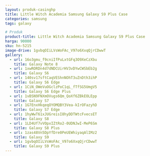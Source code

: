 ```yaml
---
layout: produk-casinghp
title: Little Witch Academia Samsung Galaxy S9 Plus Case
categories: samsung
tags: galaxy

# Produk
product-title: Little Witch Academia Samsung Galaxy S9 Plus Case
harga: 90000
sku: hn-5215
image-drive: 1gvbqOIiLVsWoFAc_V97o6XxqQjrCDwwT
gallery:
  - url: 16o3gmu_f9cniIfPuLxtGFq3O9XeCzXbu
    title: Galaxy Note 8
  - url: 1xwRORDn4d7dNDCUirHV3vDYwCWSbEb2g
    title: Galaxy S6
  - url: 140sv17sftCaqVEShnNOhT3uZnDth3ihP
    title: Galaxy S6 Edge
  - url: 1CiN_OWeVuOGclzPoC1qL_fTfSG5UmgV5
    title: Galaxy S6 Edge Plus
  - url: 1vBSN9FNXmOVugs6Qm_QoXf6ZBkEOLEpp
    title: Galaxy S7
  - url: 1G7EnxHkqeqOYOMQBY3Vea-kIrOFazyhD
    title: Galaxy S7 Edge
  - url: 1hyWwT61xJUGreisI8hyDDTWtcFvecsET
    title: Galaxy S8
  - url: 1LD4Uf7vVOpxIZtRo2-0UDNJwI-MeP6Sm
    title: Galaxy S8 Plus
  - url: 1zas48Vn5DpYfDre0PeUEWhiyaqAlIMz2
    title: Galaxy S9
  - url: 1gvbqOIiLVsWoFAc_V97o6XxqQjrCDwwT
    title: Galaxy S9 Plus
---
```

